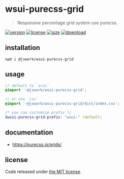 # wsui-purecss-grid
> Responsive percentage grid system use purecss.

[![version][version-image]][version-url]
[![license][license-image]][license-url]
[![size][size-image]][size-url]
[![download][download-image]][download-url]

## installation
```shell
npm i @jswork/wsui-purecss-grid
```

## usage
```scss
// default to `scss`
@import '~@jswork/wsui-purecss-grid';

// or use `css`
@import '~@jswork/wsui-purecss-grid/dist/index.css';

/* you can customize prefix */
$wsui-purecss-grid-prefix: "wsui-" !default;
```

## documentation
- https://purecss.io/grids/

## license
Code released under [the MIT license](https://github.com/afeiship/wsui-purecss-grid/blob/master/LICENSE.txt).

[version-image]: https://img.shields.io/npm/v/@jswork/wsui-purecss-grid
[version-url]: https://npmjs.org/package/@jswork/wsui-purecss-grid

[license-image]: https://img.shields.io/npm/l/@jswork/wsui-purecss-grid
[license-url]: https://github.com/afeiship/wsui-purecss-grid/blob/master/LICENSE.txt

[size-image]: https://img.shields.io/bundlephobia/minzip/@jswork/wsui-purecss-grid
[size-url]: https://github.com/afeiship/wsui-purecss-grid/blob/master/dist/wsui-purecss-grid.min.js

[download-image]: https://img.shields.io/npm/dm/@jswork/wsui-purecss-grid
[download-url]: https://www.npmjs.com/package/@jswork/wsui-purecss-grid

